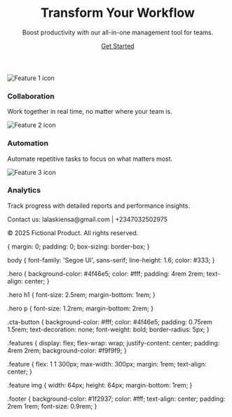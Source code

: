 <!DOCTYPE html>
<html lang="en">
<head>
  <meta charset="UTF-8" />
  <meta name="viewport" content="width=device-width, initial-scale=1.0"/>
  <title>Fictional Product</title>
  <link rel="stylesheet" href="styles.css"/>
</head>
<body>
  <header class="hero">
    <div class="hero-content">
      <h1>Transform Your Workflow</h1>
      <p>Boost productivity with our all-in-one management tool for teams.</p>
      <a href="#" class="cta-button">Get Started</a>
    </div>
  </header>

  <section class="features">
    <div class="feature">
      <img src="/Picture/Photo of Emmanuel Nsa/64" alt="Feature 1 icon" />
      <h3>Collaboration</h3>
      <p>Work together in real time, no matter where your team is.</p>
    </div>
    <div class="feature">
      <img src="/Picture/Photo of Emmanuel Nsa/64" alt="Feature 2 icon" />
      <h3>Automation</h3>
      <p>Automate repetitive tasks to focus on what matters most.</p>
    </div>
    <div class="feature">
      <img src="/Picture/Photo of Emmanuel Nsa/64" alt="Feature 3 icon" />
      <h3>Analytics</h3>
      <p>Track progress with detailed reports and performance insights.</p>
    </div>
  </section>

  <footer class="footer">
    <div>
      <p>Contact us: lalaskiensa@gmail.com | +2347032502975</p>
      <p>&copy; 2025 Fictional Product. All rights reserved.</p>
    </div>
  </footer>
</body>
</html>

{
    margin: 0;
    padding: 0;
    box-sizing: border-box;
}

body {
    font-family: 'Segoe UI', sans-serif;
    line-height: 1.6;
    color: #333;
}

.hero {
    background-color: #4f46e5;
    color: #fff;
    padding: 4rem 2rem;
    text-align: center;
}

.hero h1 {
    font-size: 2.5rem;
    margin-bottom: 1rem;
}

.hero p {
    font-size: 1.2rem;
    margin-bottom: 2rem;
}

.cta-button {
    background-color: #fff;
    color: #4f46e5;
    padding: 0.75rem 1.5rem;
    text-decoration: none;
    font-weight: bold;
    border-radius: 5px;
}

.features {
    display: flex;
    flex-wrap: wrap;
    justify-content: center;
    padding: 4rem 2rem;
    background-color: #f9f9f9;
}

.feature {
    flex: 1 1 300px;
    max-width: 300px;
    margin: 1rem;
    text-align: center;
}

.feature img {
    width: 64px;
    height: 64px;
    margin-bottom: 1rem;
}

.footer {
    background-color: #1f2937;
    color: #fff;
    text-align: center;
    padding: 2rem 1rem;
    font-size: 0.9rem;
}


